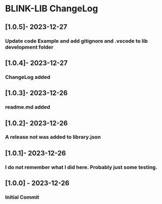 # BLINK-LIB ChangeLog

## [1.0.5]- 2023-12-27
### Update code Example and add gitignore and .vscode to lib development folder

## [1.0.4]- 2023-12-27
### ChangeLog added

## [1.0.3]- 2023-12-26
### readme.md added

## [1.0.2]- 2023-12-26
### A release not was added to library.json

## [1.0.1]- 2023-12-26
### I do not remember what I did here. Probably just some testing.

## [1.0.0] - 2023-12-26
### Initial Commit